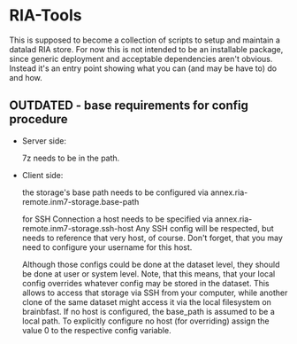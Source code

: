 # RIA-Tools

This is supposed to become a collection of scripts to setup and maintain a
datalad RIA store. For now this is not intended to be an installable package,
since generic deployment and acceptable dependencies aren't obvious. Instead
it's an entry point showing what you can (and may be have to) do and how.


## OUTDATED - base requirements for config procedure


- Server side:

    7z needs to be in the path.


- Client side:

    the storage's base path needs to be configured via
    annex.ria-remote.inm7-storage.base-path

    for SSH Connection a host needs to be specified via
annex.ria-remote.inm7-storage.ssh-host Any SSH config will be respected,
but needs to reference that very host, of course. Don't forget, that you may
need to configure your username for this host.

    Although those configs could be done at the dataset level, they should be
done at user or system level.  Note, that this means, that your local config
overrides whatever config may be stored in the dataset. This allows to access
that storage via SSH from your computer, while another clone of the same
dataset might access it via the local filesystem on brainbfast.  If no host is
configured, the base_path is assumed to be a local path. To explicitly
configure no host (for overriding) assign the value 0 to the respective config
variable.